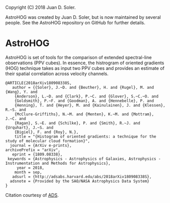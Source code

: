 Copyright (C) 2018 Juan D. Soler.

AstroHOG was created by Juan D. Soler, but is now maintained by several people. 
See the AstroHOG repository on GitHub for further details.

AstroHOG
==================================

AstroHOG is set of tools for the comparison of extended spectral-line observations (PPV cubes).
In essence, the histrogram of oriented gradients (HOG) technique takes as input two PPV cubes and provides an estimate of their spatial correlation across velocity channels.

```
@ARTICLE{2018arXiv180908338S,
   author = {{Soler}, J.~D. and {Beuther}, H. and {Rugel}, M. and {Wang}, Y. and 
	{Anderson}, L.~D. and {Clark}, P.~C. and {Glover}, S.~C.~O. and 
	{Goldsmith}, P.~F. and {Goodman}, A. and {Hennebelle}, P. and 
	{Henning}, T. and {Heyer}, M. and {Kainulainen}, J. and {Klessen}, R.~S. and 
	{McClure-Griffiths}, N.~M. and {Menten}, K.~M. and {Mottram}, J.~C. and 
	{Ragan}, S.~E. and {Schilke}, P. and {Smith}, R.~J. and {Urquhart}, J.~S. and 
	{Bigiel}, F. and {Roy}, N.},
    title = "{Histogram of oriented gradients: a technique for the study of molecular cloud formation}",
  journal = {ArXiv e-prints},
archivePrefix = "arXiv",
   eprint = {1809.08338},
 keywords = {Astrophysics - Astrophysics of Galaxies, Astrophysics - Instrumentation and Methods for Astrophysics},
     year = 2018,
    month = sep,
   adsurl = {http://adsabs.harvard.edu/abs/2018arXiv180908338S},
  adsnote = {Provided by the SAO/NASA Astrophysics Data System}
}
```
Citation courtesy of [ADS](https://ui.adsabs.harvard.edu/#).

